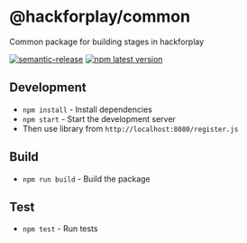 # @hackforplay/common

Common package for building stages in hackforplay

[![semantic-release](https://img.shields.io/badge/%20%20%F0%9F%93%A6%F0%9F%9A%80-semantic--release-e10079.svg)](https://github.com/semantic-release/semantic-release)
[![npm latest version](https://img.shields.io/npm/v/@hackforplay/common/latest.svg)](https://www.npmjs.com/package/@hackforplay/common)

## Development

- `npm install` - Install dependencies
- `npm start` - Start the development server
- Then use library from `http://localhost:8080/register.js`

## Build

- `npm run build` - Build the package

## Test

- `npm test` - Run tests
